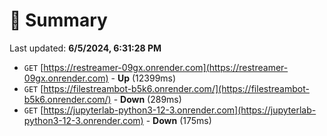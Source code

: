 # 📖 Summary
Last updated: **6/5/2024, 6:31:28 PM**

- `GET` [https://restreamer-09gx.onrender.com](https://restreamer-09gx.onrender.com) - **Up** (12399ms)
- `GET` [https://filestreambot-b5k6.onrender.com/](https://filestreambot-b5k6.onrender.com/) - **Down** (289ms)
- `GET` [https://jupyterlab-python3-12-3.onrender.com](https://jupyterlab-python3-12-3.onrender.com) - **Down** (175ms)
